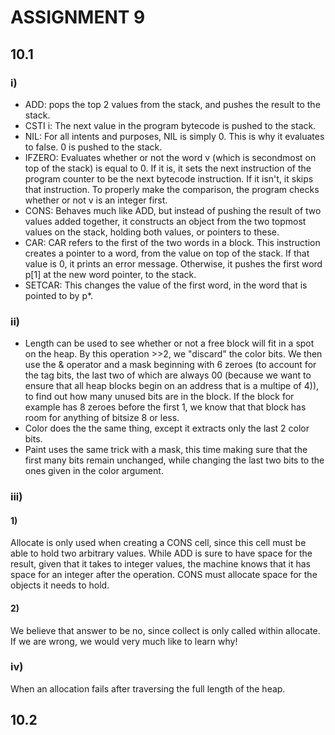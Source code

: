 # ASSIGNMENT 9

## 10.1

### i)

* ADD: pops the top 2 values from the stack, and pushes the result to the stack.
* CSTI i: The next value in the program bytecode is pushed to the stack.
* NIL: For all intents and purposes, NIL is simply 0. This is why it evaluates to false. 0 is pushed to the stack.
* IFZERO: Evaluates whether or not the word v (which is secondmost on top of the stack) is equal to 0. If it is, it sets the next instruction of the program counter to be the next bytecode instruction. If it isn't, it skips that instruction. To properly make the comparison, the program checks whether or not v is an integer first.
* CONS: Behaves much like ADD, but instead of pushing the result of two values added together, it constructs an object from the two topmost values on the stack, holding both values, or pointers to these.
* CAR: CAR refers to the first of the two words in a block. This instruction creates a pointer to a word, from the value on top of the stack. If that value is 0, it prints an error message. Otherwise, it pushes the first word p[1] at the new word pointer, to the stack.
* SETCAR: This changes the value of the first word, in the word that is pointed to by p*.

### ii)

* Length can be used to see whether or not a free block will fit in a spot on the heap. By this operation >>2, we "discard" the color bits. We then use the & operator and a mask beginning with 6 zeroes (to account for the tag bits, the last two of which are always 00 (because we want to ensure that all heap blocks begin on an address that is a multipe of 4)), to find out how many unused bits are in the block. If the block for example has 8 zeroes before the first 1, we know that that block has room for anything of bitsize 8 or less.
* Color does the the same thing, except it extracts only the last 2 color bits.
* Paint uses the same trick with a mask, this time making sure that the first many bits remain unchanged, while changing the last two bits to the ones given in the color argument.

### iii)

#### 1)

Allocate is only used when creating a CONS cell, since this cell must be able to hold two arbitrary values. While ADD is sure to have space for the result, given that it takes to integer values, the machine knows that it has space for an integer after the operation. CONS must allocate space for the objects it needs to hold.

#### 2)

We believe that answer to be no, since collect is only called within allocate. If we are wrong, we would very much like to learn why!

### iv)

When an allocation fails after traversing the full length of the heap.

## 10.2

